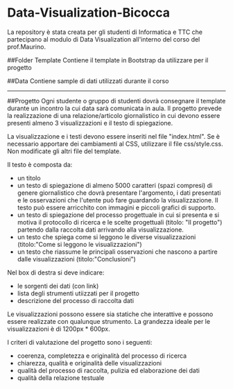 # Data-Visualization-Bicocca

La repository è stata creata per gli studenti di Informatica e TTC che partecipano al modulo di Data Visualization  all'interno del corso del prof.Maurino.

##Folder Template
Contiene il template in Bootstrap da utilizzare per il progetto

##Data
Contiene sample di dati utilizzati durante il corso

----------

##Progetto
Ogni studente o gruppo di studenti dovrà consegnare il template durante un incontro la cui data sarà comunicata in aula. 
Il progetto prevede la realizzazione di una relazione/articolo giornalistico in cui devono essere presenti almeno 3 visualizzazioni e il testo di spiegazione.

La visualizzazione e i testi devono essere inseriti nel file "index.html". Se è necessario apportare dei cambiamenti al CSS, utilizzare il file css/style.css. Non modificate gli altri file del template. 

Il testo è composta da: 
* un titolo
* un testo di spiegazione di almeno 5000 caratteri (spazi compresi) di genere giornalistico che dovrà presentare l'argomento, i dati presentati e le osservazioni che l'utente può fare guardando la visualizzazione. Il testo può essere arricchito con immagini e piccoli grafici di supporto. 
* un testo di spiegazione del processo progettuale in cui si presenta e si motiva il protocollo di ricerca e le scelte progettuali (titolo: "Il progetto") partendo dalla raccolta dati arrivando alla visualizzazione. 
* un testo che spiega come si leggono le diverse visualizzazioni (titolo:"Come si leggono le visualizzazioni")
* un testo che riassume le principali osservazioni che nascono a partire dalle visualizzazioni (titolo:"Conclusioni")

Nel box di destra si deve indicare:
* le sorgenti dei dati (con link)
* lista degli strumenti utiizzati per il progetto
* descrizione del processo di raccolta dati


Le visualizzazioni possono essere sia statiche che interattive e possono essere realizzate con qualunque strumento.
La grandezza ideale per le visualizzazioni è di 1200px * 600px.


I criteri di valutazione del progetto sono i seguenti:
* coerenza, completezza e originalità del processo di ricerca
* chiarezza, qualità e originalità delle visualizzazioni
* qualità del processo di raccolta, pulizia ed elaborazione dei dati
* qualità della relazione testuale



